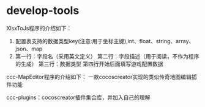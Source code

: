 # develop-tools

XlsxToJs程序的介绍如下：
1. 配置表支持的数据类型key(注意:用于坐标主键),int、float、string、array、json、map
2. 
	第一行：字段名（采用英文定义）
	第二行：字段描述（用于阅读，不作为程序的生成）
	第三行：数据类型
	第四行开始后面填写游戏配置数据
	
ccc-MapEditor程序的介绍如下：
一款cocoscreator实现的类似传奇地图编辑插件功能


ccc-plugins：cocoscreator插件集合库，并加入自己的理解
